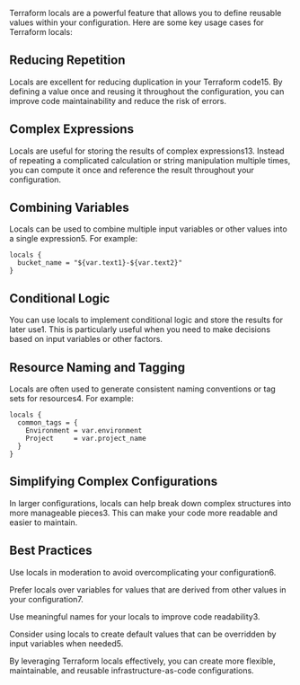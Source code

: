 Terraform locals are a powerful feature that allows you to define reusable values within your configuration. Here are some key usage cases for Terraform locals:

## Reducing Repetition
Locals are excellent for reducing duplication in your Terraform code15. By defining a value once and reusing it throughout the configuration, you can improve code maintainability and reduce the risk of errors.

## Complex Expressions
Locals are useful for storing the results of complex expressions13. Instead of repeating a complicated calculation or string manipulation multiple times, you can compute it once and reference the result throughout your configuration.

## Combining Variables
Locals can be used to combine multiple input variables or other values into a single expression5. For example:

```
locals {
  bucket_name = "${var.text1}-${var.text2}"
}
```

## Conditional Logic
You can use locals to implement conditional logic and store the results for later use1. This is particularly useful when you need to make decisions based on input variables or other factors.

## Resource Naming and Tagging
Locals are often used to generate consistent naming conventions or tag sets for resources4. For example:

```
locals {
  common_tags = {
    Environment = var.environment
    Project     = var.project_name
  }
}
```

## Simplifying Complex Configurations
In larger configurations, locals can help break down complex structures into more manageable pieces3. This can make your code more readable and easier to maintain.

## Best Practices
Use locals in moderation to avoid overcomplicating your configuration6.

Prefer locals over variables for values that are derived from other values in your configuration7.

Use meaningful names for your locals to improve code readability3.

Consider using locals to create default values that can be overridden by input variables when needed5.

By leveraging Terraform locals effectively, you can create more flexible, maintainable, and reusable infrastructure-as-code configurations.
